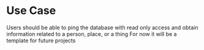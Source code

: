 # Use Case

Users should be able to ping the database with read only access and obtain information related to a person, place, or a thing
For now it will be a template for future projects 
